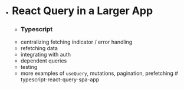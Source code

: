 -   # React Query in a Larger App
    -   ### Typescript
    -   centralizing fetching indicator / error handling
    -   refetching data
    -   integrating with auth
    -   dependent queries
    -   testing
    -   more examples of `useQuery`, mutations, pagination, prefetching
#   t y p e s c r i p t - r e a c t - q u e r y - s p a - a p p  
 